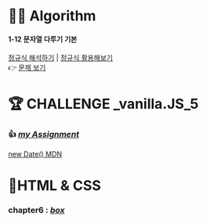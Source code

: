 <h1 id="👩‍💻-algorithm">👩‍💻 Algorithm</h1>
<h4 id="문자열-다루기-기본">1-12 문자열 다루기 기본</h4>
<p><a href="https://regexr.com/59pp7">정규식 해석하기</a> | <a href="https://j07051.tistory.com/554">정규식 활용해보기</a><br>
👉 <a href="https://github.com/gay0ung/Algorithm/blob/master/PROGRAMMERS/LEVEL_01/12_%EB%AC%B8%EC%9E%90%EC%97%B4%20%EB%8B%A4%EB%A3%A8%EA%B8%B0%20%EA%B8%B0%EB%B3%B8.md">문제 보기</a></p>
<h1 id="🏆-challenge-_vanilla.js_5">🏆 CHALLENGE _vanilla.JS_5</h1>
<h3 id="👍-my-assignment">👍 <a href="https://github.com/gay0ung/JavaScript/tree/master/Challenges/assignment%205"><em>my Assignment</em></a></h3>
<p><a href="https://developer.mozilla.org/ko/docs/Web/JavaScript/Reference/Global_Objects/Date">new Date() MDN</a></p>
<h1 id="👾html--css">👾HTML &amp; CSS</h1>
<h3 id="chapter6---box">chapter6  : <a href="https://github.com/gay0ung/TIL_note/blob/master/HTML&amp;CSS_%EA%B9%80%EB%B2%84%EA%B7%B8/THEORY/06_CSS.md"><em>box</em></a></h3>

